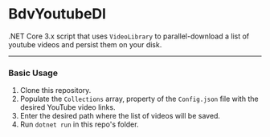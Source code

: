 # BdvYoutubeDl

.NET Core 3.x script that uses `VideoLibrary` to parallel-download a list of youtube videos and persist them on your disk.

---

### Basic Usage

1. Clone this repository.
2. Populate the `Collections` array, property of the `Config.json` file with the desired YouTube video links.
3.  Enter the desired path where the list of videos will be saved.
4. Run `dotnet run` in this repo's folder.

